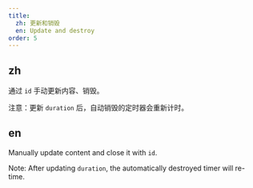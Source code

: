 ```yaml
---
title: 
  zh: 更新和销毁
  en: Update and destroy
order: 5
---
```


## zh

通过 `id` 手动更新内容、销毁。

注意：更新 `duration` 后，自动销毁的定时器会重新计时。

## en

Manually update content and close it with `id`.

Note: After updating `duration`, the automatically destroyed timer will re-time.
